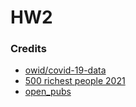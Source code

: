 # HW2

### Credits
- [owid/covid-19-data](https://github.com/owid/covid-19-data/blob/master/public/data/vaccinations/vaccinations-by-manufacturer.csv)
- [500 richest people 2021](https://www.kaggle.com/frtgnn/500-richest-people-2021)
- [open_pubs](https://www.kaggle.com/rtatman/every-pub-in-england)
